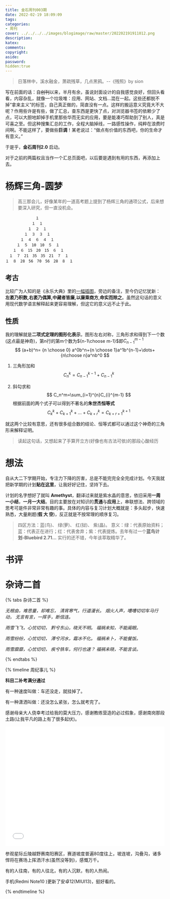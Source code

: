 ```yaml
---
title: 金石周刊003期
date: 2022-02-19 18:09:09
tags:
categories:
- 周刊
cover: ../../../../images/blogimage/raw/master/202202191911012.png
description: 
katex:
comments:
copyright:
aside:
password:
hidden:true
---
```


> 日落林中，溪水融金，萧疏残草，几点黑鸦。--《残照》by sion

写在前面的话：自~~创刊~~以来，半月有余，虽说封面设计的自我感觉良好，但回头看看，内容杂乱，就像一个垃圾堆：应用、网站、文档...混在一起。这些还都脱不掉“拿来主义”的标签，自己真正做的，简直没有一点。这样的搬运意义究竟大不大呢？作用些许是有些，做了汇总，查东西是更快了点，对浏览器书签的依赖少了点，可以大胆地卸掉手机里那些华而无实的应用，要是能凑巧帮助到了别人，真是可喜之至。但这种搜集汇总的工作，全程大脑掉线，一路感性操作，纯粹在浪费时间啊。不能这样了，要做些**巨调**！某老说过：“做点有价值的东西吧，你的生命才有意义。”  

于是乎，**金石周刊2.0** 启动。

对于之前的两篇权且当作一个汇总页面吧，以后要是遇到有用的东西，再添加上去。

# 杨辉三角-圆梦

> 高三那会儿，好像某年的一道高考题上提到了杨辉三角的通项公式，后来想要深入研究，但一直没机会。

```x
　　　　　　　　１
　　　　　　　１　１
　　　　　　１　２　１
　　　　　１　３　３　１
　　　　１　４　６　４　１
　　　１　５　10　10　５　１
　　１　６　15　20　15　６　１
　１　７　21　35　35　21　７　１
１　８　28　56　70　56　28　８　１
```

## 考古

比较广为人知的是《永乐大典》里的[一幅插图](https://upload.wikimedia.org/wikipedia/commons/thumb/c/c0/Jiaxian.jpg/800px-Jiaxian.jpg)，旁边的备注，至今仍记忆犹新： **左袤乃积数,右袤乃偶算,中藏者皆廉,以廉乘商方,命实而除之**。虽然这句话的意义用现代数学语言解释起来更容易理解，但这它的意义远不止于此。

## 性质

我的理解就是**二项式定理的图形化表示**，图形左右对称，三角形求和得到下一个数(这点最是神奇)，第n行的第m个数为${n-1\choose m-1}$即$C_{n-1}^{m-1}$
$$
(a+b)^n= {n \choose 0} a^0b^n+{n \choose 1}a^1b^{n-1}+\dots+{n\choose n}a^nb^0
$$

1. 三角形加和
   $$
   C_{n}^{k}=C_{n-1}^{k-1}+C_{n-1}^{k}
   $$

2. 斜勾求和
   $$
   C_n^m=\sum_{i=1}^{n}C_{i}^{m-1}
   $$
   根据前面的两个式子可以得到不著名的**朱世杰恒等式**
   $$
   C_k^k+C_{k+1}^{k}+\dots+C_{k+r}^{k}=C_{k+r+1}^{k+1}
   $$

就这两个比较有意思，还有很多组合数的结论、恒等式都可以通过这个神奇的三角形来解释证明。



> 
>
> 读起这句话，又想起来了手算开立方(好像也有古法可依)的那段心酸经历

# 想法

自从大二下学期开始，专注力下降的厉害，总是不能完完全全完成计划。今天我就把新学期的计划**贴在这里**，让我好好记住，坚持下去。

计划的名字想好了就叫 **Amethyst**，翻译过来就是紫水晶的意思，依旧采用**一周一小结**，**一月一大结**。目的主要放在对知识的**贯通**与**应用**上，串联想法、跨领域的思考可是件非常非常有趣的事。具体的内容与复习计划大概就是：多头起步，快速熟悉，大量刷题(**假 大 空**)，反正就是不按常理的顺序复习。

> 四区方法：蓝(鸟)、 绿(萝)、 红(狱)、 紫(晶)。
> 意义：绿：代表原始资料；蓝：代表正在进行；红：代表舍弃；紫：代表提炼。去年有过一个**蓝鸟计划-Bluebird 2.71...** 实行的还不错，今年该萃取精华了。

# 书评



# 杂诗二首

{% tabs 杂诗二首 %}

<!-- tab 根迹 -->

*无根由，难思量，却难忘，*
*清宵寒气，行道漫长。*
*烟火人声，嘈嘈切切车马行动，*
*无言有言，一挥手，断信连。*

<!-- endtab -->

<!-- tab 雨雪 -->

*雨雪飞飞，心忧切切，*
*黔兮东山，晓天不明。*
*福祸未知，不能阖眼。*

*雨雪纷纷，心忧切切，*
*滞兮河水，霜冰不化。*
*福祸未卜，不能餐饭。*

*雨雪靡靡，心忧切切，*
*疾兮铁车，何行也速？*
*福祸未晓，不能言谈。*



<!-- endtab -->

{% endtabs %}

{% timeline 周纪事儿 %}

<!-- timeline 02-14 -->

**科目二补考满分通过**

有一种速度叫做：车还没走，就挂掉了。

有一种潇洒叫做：还没怎么紧张，怎么就考完了。

感谢母亲大人侥幸考过给我的莫大压力，感谢教练营造的必过假象，感谢南岗那段土路(让我平凡的路上有了很多起伏)。


<div style="position: relative; width: 100%; height: 0; padding-bottom: 75%;">
    <iframe src="//player.bilibili.com/player.html?aid=766665675&bvid=BV1Ar4y1r7Lh&cid=512523179&page=1"  scrolling="no" border="0" frameborder="no" framespacing="0" allowfullscreen="true" style="position: absolute; width: 100%; height: 100%; left: 0; top: 0;"></iframe>
</div>
<!-- endtimeline --> 

<!-- timeline 02-15 -->

参观星际丘陵越野赛南阳赛区，赛道坡度普遍80度往上，坡连坡，沟叠沟，诸多悍将在赛场上挥洒汗水(虽然没等到)，感慨万千。

<!-- endtimeline --> 

<!-- timeline 02-18 -->

有的人往南，有的人往北，有的人沉默，有的人热闹。

<!-- endtimeline --> 

<!-- timeline 02-19 -->

手机(Redmi Note10 )更新了安卓12(MIUI13)，挺好看的。

<!-- endtimeline --> 

{% endtimeline %}
